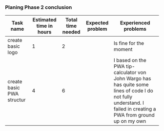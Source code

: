 ### Planing Phase 2 conclusion

|Task name|Estimated time in hours|Total time needed|Expected problem|Experienced problems|
|-----|----|----|-----|-----|
|create basic logo| 1|2||Is fine for the moment|
|create basic PWA structur|4|6||I based on the PWA tip-calculator von John Wargo has has quite some lines of code I do not fully understand. I failed in creating a PWA from ground up on my own|
